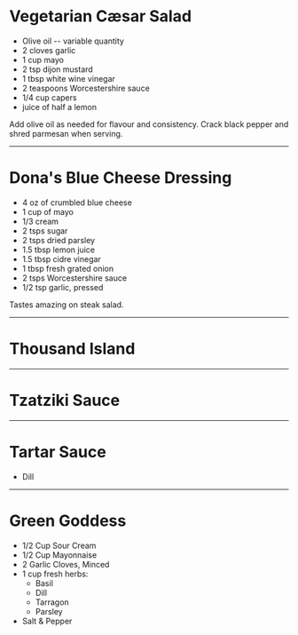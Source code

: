 # Vegetarian Cæsar Salad

- Olive oil -- variable quantity
- 2 cloves garlic
- 1 cup mayo
- 2 tsp dijon mustard
- 1 tbsp white wine vinegar 
- 2 teaspoons Worcestershire sauce
- 1/4 cup capers
- juice of half a lemon

Add olive oil as needed for flavour and consistency. Crack black pepper and shred parmesan when serving.

---

# Dona's Blue Cheese Dressing

- 4 oz of crumbled blue cheese
- 1 cup of mayo
- 1/3 cream
- 2 tsps sugar
- 2 tsps dried parsley
- 1.5 tbsp lemon juice
- 1.5 tbsp cidre vinegar
- 1 tbsp fresh grated onion
- 2 tsps Worcestershire sauce
- 1/2 tsp garlic, pressed

Tastes amazing on steak salad.

--- 

# Thousand Island

---

# Tzatziki Sauce

---

# Tartar Sauce

- Dill

---

# Green Goddess

- 1/2 Cup Sour Cream
- 1/2 Cup Mayonnaise
- 2 Garlic Cloves, Minced
- 1 cup fresh herbs:
    * Basil
    * Dill
    * Tarragon
    * Parsley
- Salt & Pepper
